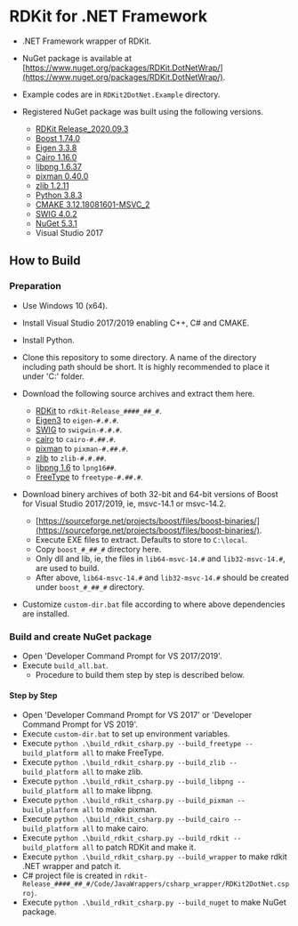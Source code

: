 # RDKit for .NET Framework

- .NET Framework wrapper of RDKit.
- NuGet package is available at [https://www.nuget.org/packages/RDKit.DotNetWrap/](https://www.nuget.org/packages/RDKit.DotNetWrap/).

- Example codes are in `RDKit2DotNet.Example` directory.

- Registered NuGet package was built using the following versions.
  - [RDKit Release_2020.09.3](https://github.com/rdkit/rdkit/releases/tag/Release_2020_09_3)
  - [Boost 1.74.0](https://sourceforge.net/projects/boost/files/boost-binaries/1.74.0/)
  - [Eigen 3.3.8](https://gitlab.com/libeigen/eigen/-/releases/3.3.8)
  - [Cairo 1.16.0](https://www.cairographics.org/releases/cairo-1.16.0.tar.xz)
  - [libpng 1.6.37](https://sourceforge.net/projects/libpng/files/libpng16/1.6.37/libpng-1.6.37.tar.xz)
  - [pixman 0.40.0](https://www.cairographics.org/releases/pixman-0.40.0.tar.gz)
  - [zlib 1.2.11](https://zlib.net/zlib1211.zip)
  - [Python 3.8.3](https://www.python.org/)
  - [CMAKE 3.12.18081601-MSVC_2](https://cmake.org/)
  - [SWIG 4.0.2](http://www.swig.org/)
  - [NuGet 5.3.1](https://nuget.org)
  - Visual Studio 2017

## How to Build

### Preparation

- Use Windows 10 (x64).
- Install Visual Studio 2017/2019 enabling C++, C&#35; and CMAKE.
- Install Python.
- Clone this repository to some directory. A name of the directory including path should be short. It is highly recommended to place it under 'C:\' folder.
- Download the following source archives and extract them here.
  - [RDKit](hhttps://github.com/rdkit/rdkit/) to `rdkit-Release_####_##_#`.
  - [Eigen3](http://eigen.tuxfamily.org/) to `eigen-#.#.#`.
  - [SWIG](http://www.swig.org/) to `swigwin-#.#.#`.
  - [cairo](https://www.cairographics.org/) to `cairo-#.##.#`.
  - [pixman](https://www.cairographics.org/) to `pixman-#.##.#`.
  - [zlib](https://zlib.net/) to `zlib-#.#.##`.
  - [libpng 1.6](http://www.libpng.org/pub/png/libpng.html) to `lpng16##`.
  - [FreeType](https://www.freetype.org/) to `freetype-#.##.#`.

- Download binery archives of both 32-bit and 64-bit versions of Boost for Visual Studio 2017/2019, ie, msvc-14.1 or msvc-14.2.
  - [https://sourceforge.net/projects/boost/files/boost-binaries/](https://sourceforge.net/projects/boost/files/boost-binaries/).
  - Execute EXE files to extract. Defaults to store to `C:\local`.
  - Copy `boost_#_##_#` directory here.
  - Only dll and lib, ie, the files in `lib64-msvc-14.#` and `lib32-msvc-14.#`, are used to build.
  - After above, `lib64-msvc-14.#` and `lib32-msvc-14.#` should be created under `boost_#_##_#` directory.

- Customize `custom-dir.bat` file according to where above dependencies are installed.

### Build and create NuGet package

- Open 'Developer Command Prompt for VS 2017/2019'.
- Execute `build_all.bat`.
  - Procedure to build them step by step is described below.

#### Step by Step

- Open 'Developer Command Prompt for VS 2017' or 'Developer Command Prompt for VS 2019'.
- Execute `custom-dir.bat` to set up environment variables.
- Execute `python .\build_rdkit_csharp.py --build_freetype --build_platform all` to make FreeType.
- Execute `python .\build_rdkit_csharp.py --build_zlib --build_platform all` to make zlib.
- Execute `python .\build_rdkit_csharp.py --build_libpng --build_platform all` to make libpng.
- Execute `python .\build_rdkit_csharp.py --build_pixman --build_platform all` to make pixman.
- Execute `python .\build_rdkit_csharp.py --build_cairo --build_platform all` to make cairo.
- Execute `python .\build_rdkit_csharp.py --build_rdkit --build_platform all` to patch RDKit and make it.
- Execute `python .\build_rdkit_csharp.py --build_wrapper` to make rdkit .NET wrapper and patch it.
- C&#35; project file is created in `rdkit-Release_####_##_#/Code/JavaWrappers/csharp_wrapper/RDKit2DotNet.csproj`.
- Execute `python .\build_rdkit_csharp.py --build_nuget` to make NuGet package.
